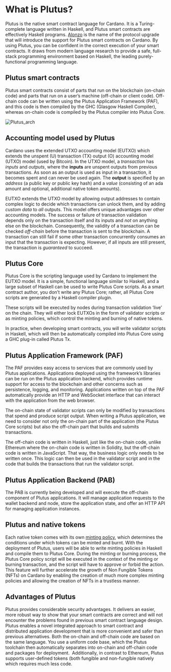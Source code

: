 # What is Plutus?

Plutus is the native smart contract language for Cardano. It is a Turing-complete language written in Haskell, and Plutus smart contracts are effectively Haskell programs. [Alonzo](https://iohk.io/en/blog/posts/2021/04/08/smart-contracts-%E2%80%93-here-we-come/) is the name of the protocol upgrade that will introduce the support for Plutus smart contracts on Cardano. By using Plutus, you can be confident in the correct execution of your smart contracts. It draws from modern language research to provide a safe, full-stack programming environment based on Haskell, the leading purely-functional programming language.

## Plutus smart contracts
Plutus smart contracts consist of parts that run on the blockchain (on-chain code) and parts that run on a user’s machine (off-chain or client code). Off-chain code can be written using the Plutus Application Framework (PAF), and this code is then compiled by the GHC (Glasgow Haskell Compiler), whereas on-chain code is compiled by the Plutus compiler into Plutus Core. 

![Plutus_arch](Plutus_arch.png)

## Accounting model used by Plutus
Cardano uses the extended UTXO accounting model (EUTXO) which extends the unspent (U) transaction (TX) output (O) accounting model (UTXO) model (used by Bitcoin). In the UTXO model, a *transaction* has *inputs* and *outputs*, where the **inputs** are unspent outputs from previous transactions. As soon as an output is used as input in a transaction, it becomes spent and can never be used again. The **output** is specified by an *address* (a public key or public key hash) and a *value* (consisting of an ada amount and optional, additional native token amounts).

EUTXO extends the UTXO model by allowing output addresses to contain complex logic to decide which transactions can unlock them, and by adding *custom data* to *all* outputs. This model offers unique advantages over other accounting models. The success or failure of transaction validation depends only on the transaction itself and its inputs and *not* on anything else on the blockchain. Consequently, the validity of a transaction can be checked *off-chain* before the transaction is sent to the blockchain. A transaction can still fail if some other transaction concurrently consumes an input that the transaction is expecting. However, if all inputs are still present, the transaction is *guaranteed* to succeed.

## Plutus Core
Plutus Core is the scripting language used by Cardano to implement the EUTXO model. It is a simple, functional language similar to Haskell, and a large subset of Haskell can be used to write Plutus Core scripts. As a smart contract author, you don’t write any Plutus Core; rather, all Plutus Core scripts are generated by a Haskell compiler plugin.

These scripts will be executed by nodes during transaction validation ‘live’ on the chain. They will either lock EUTXOs in the form of validator scripts or as minting policies, which control the minting and burning of native tokens.
 
In practice, when developing smart contracts, you will write validator scripts in Haskell, which will then be automatically compiled into Plutus Core using a GHC plug-in called  Plutus Tx.

## Plutus Application Framework (PAF)
The PAF provides easy access to services that are commonly used by Plutus applications. Applications deployed using the framework’s libraries can be run on the Plutus application backend, which provides runtime support for access to the blockchain and other concerns such as persistence, logging, and monitoring. Applications written on top of the PAF automatically provide an HTTP and WebSocket interface that can interact with the application from the web browser. 

The on-chain state of validator scripts can only be modified by transactions that spend and produce script output. When writing a Plutus application, we need to consider not only the on-chain part of the application (the Plutus Core scripts) but also the off-chain part that builds and submits transactions. 

The off-chain code is written in Haskell, just like the on-chain code, unlike Ethereum where the on-chain code is written in Solidity, but the off-chain code is written in JavaScript. That way, the business logic only needs to be written once. This logic can then be used in the validator script and in the code that builds the transactions that run the validator script. 

## Plutus Application Backend (PAB)
The PAB is currently being developed and will execute the off-chain component of Plutus applications. It will manage application requests to the wallet backend and node, store the application state, and offer an HTTP API for managing application instances.

## Plutus and native tokens
Each native token comes with its own [minting policy](https://github.com/input-output-hk/cardano-documentation/blob/staging/content/07-native-tokens/01-learn.mdx#minting-policy), which determines the conditions under which tokens can be minted and burnt. With the deployment of Plutus, users will be able to write minting policies in Haskell and compile them to Plutus Core. During the minting or burning process, the Plutus Core policy script will be executed in the context of the minting or burning transaction, and the script will have to approve or forbid the action. This feature will further accelerate the growth of Non Fungible Tokens (NFTs) on Cardano by enabling the creation of much more complex minting policies and allowing the creation of NFTs in a trustless manner.

## Advantages of Plutus
Plutus provides considerable security advantages. It delivers an easier, more robust way to show that your smart contracts are correct and will not encounter the problems found in previous smart contract language design. Plutus enables a novel integrated approach to smart contract and distributed application development that is more convenient and safer than previous alternatives. Both the on-chain and off-chain code are based on the same language. You use a uniform code base, which the Plutus toolchain then automatically separates into on-chain and off-chain code and packages for deployment. ‌ Additionally, in contrast to Ethereum, Plutus supports user-defined tokens (both fungible and non-fungible natively which requires much less code. 
